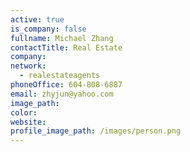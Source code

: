 ```yaml
---
active: true
is_company: false
fullname: Michael Zhang
contactTitle: Real Estate
company:
network:
  - realestateagents
phoneOffice: 604-808-6887
email: zhyjun@yahoo.com
image_path:
color:
website:
profile_image_path: /images/person.png
---
```

